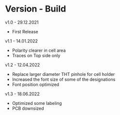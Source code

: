 # Version - Build
v1.0 - 29.12.2021
- First Release

v1.1 - 14.01.2022
- Polarity clearer in cell area
- Traces on Top side only

v1.2 - 12.04.2022
- Replace larger diameter THT pinhole for cell holder
- Increased the font size of some of the designations
- Font position optimized

v1.3 - 18.06.2022
- Optimized some labeling
- PCB downsized
